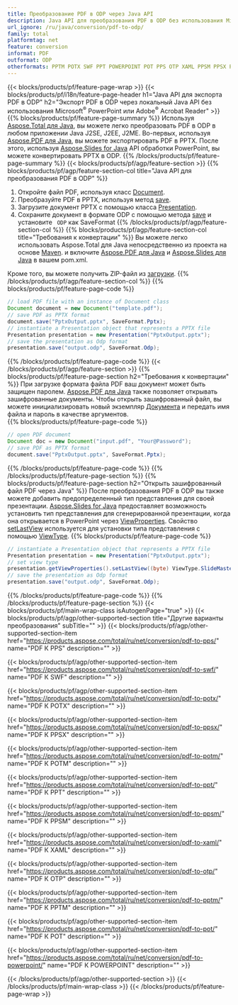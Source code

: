 ```yaml
---
title: Преобразование PDF в ODP через Java API
description: Java API для преобразования PDF в ODP без использования Microsoft Word
url_ignore: /ru/java/conversion/pdf-to-odp/
family: total
platformtag: net
feature: conversion
informat: PDF
outformat: ODP
otherformats: PPTM POTX SWF PPT POWERPOINT POT PPS OTP XAML PPSM PPSX POTM
---
```

{{< blocks/products/pf/feature-page-wrap >}}
{{< blocks/products/pf/i18n/feature-page-header h1="Java API для экспорта PDF в ODP" h2="Экспорт PDF в ODP через локальный Java API без использования Microsoft<sup>&reg;</sup> PowerPoint или Adobe<sup>&reg;</sup> Acrobat Reader" >}}
{{% blocks/products/pf/feature-page-summary %}}
Используя [Aspose.Total для Java](https://products.aspose.com/total/java/), вы можете легко преобразовать PDF в ODP в любом приложении Java J2SE, J2EE, J2ME. Во-первых, используя [Aspose.PDF для Java](https://products.aspose.com/pdf/java/), вы можете экспортировать PDF в PPTX. После этого, используя [Aspose.Slides for Java](https://products.aspose.com/slides/java/) API обработки PowerPoint, вы можете конвертировать PPTX в ODP.
{{% /blocks/products/pf/feature-page-summary  %}}
{{< blocks/products/pf/agp/feature-section >}}
{{% blocks/products/pf/agp/feature-section-col title="Java API для преобразования PDF в ODP" %}}
1. Откройте файл PDF, используя класс [Document](https://apireference.aspose.com/pdf/java/com.aspose.pdf/Document).
2. Преобразуйте PDF в PPTX, используя метод [save](https://apireference.aspose.com/pdf/java/com.aspose.pdf/Document#save-java.lang.String-int-).
3. Загрузите документ PPTX с помощью класса [Presentation](https://apireference.aspose.com/slides/java/com.aspose.slides/Presentation).
4. Сохраните документ в формате ODP с помощью метода [save](https://apireference.aspose.com/slides/java/com.aspose.slides/Presentation#save-java.lang.String-int-) и установите ` ODP` как SaveFormat
{{% /blocks/products/pf/agp/feature-section-col %}}
{{% blocks/products/pf/agp/feature-section-col title="Требования к конвертации" %}}
Вы можете легко использовать Aspose.Total для Java непосредственно из проекта на основе [Maven](https://repository.aspose.com/webapp/#/artifacts/browse/tree/General/repo/com/aspose/aspose-total). и включите [Aspose.PDF для Java](https://docs.aspose.com/pdf/java/installation/) и [Aspose.Slides для Java](https://docs.aspose.com/slides/java/installation/) в вашем pom.xml.

Кроме того, вы можете получить ZIP-файл из [загрузки](https://downloads.aspose.com/total/java).
{{% /blocks/products/pf/agp/feature-section-col %}}
{{% blocks/products/pf/feature-page-code %}}

```java
// load PDF file with an instance of Document class
Document document = new Document("template.pdf");
// save PDF as PPTX format 
document.save("PptxOutput.pptx", SaveFormat.Pptx); 
// instantiate a Presentation object that represents a PPTX file
Presentation presentation = new Presentation("PptxOutput.pptx");
// save the presentation as Odp format
presentation.save("output.odp", SaveFormat.Odp);   
```

{{% /blocks/products/pf/feature-page-code %}}
{{< /blocks/products/pf/agp/feature-section >}}
{{% blocks/products/pf/feature-page-section  h2="Требования к конвертации" %}}
При загрузке формата файла PDF ваш документ может быть защищен паролем. [Aspose.PDF для Java](https://products.aspose.com/pdf/java/) также позволяет открывать зашифрованные документы. Чтобы открыть зашифрованный файл, вы можете инициализировать новый экземпляр [Документа](https://apireference.aspose.com/pdf/java/com.aspose.pdf/Document#Document-java.lang.String-java.lang.String-) и передать имя файла и пароль в качестве аргументов.  
{{% blocks/products/pf/feature-page-code %}}

```java
// open PDF document
Document doc = new Document("input.pdf", "Your@Password");
// save PDF as PPTX format 
document.save("PptxOutput.pptx", SaveFormat.Pptx); 

```

{{% /blocks/products/pf/feature-page-code  %}}
{{% /blocks/products/pf/feature-page-section %}}
{{% blocks/products/pf/feature-page-section  h2="Открыть зашифрованный файл PDF через Java" %}}
После преобразования PDF в ODP вы также можете добавить предопределенный тип представления для своей презентации. [Aspose.Slides for Java](https://products.aspose.com/slides/java/) предоставляет возможность установить тип представления для сгенерированной презентации, когда она открывается в PowerPoint через [ViewProperties](https://apireference.aspose.com/slides/java/com.aspose.slides/ViewProperties). Свойство [setLastView](https://apireference.aspose.com/slides/java/com.aspose.slides/ViewProperties#setLastView-int-) используется для установки типа представления с помощью [ViewType](https://apireference.aspose.com/slides/java/com.aspose.slides/ViewType). 
{{% blocks/products/pf/feature-page-code %}}

```java
// instantiate a Presentation object that represents a PPTX file
Presentation presentation = new Presentation("PptxOutput.pptx");
// set view type
presentation.getViewProperties().setLastView((byte) ViewType.SlideMasterView);
// save the presentation as Odp format
presentation.save("output.odp", SaveFormat.Odp);    
```

{{% /blocks/products/pf/feature-page-code  %}}
{{% /blocks/products/pf/feature-page-section %}}
{{< blocks/products/pf/main-wrap-class isAutogenPage="true" >}}
{{< blocks/products/pf/agp/other-supported-section title="Другие варианты преобразования" subTitle="" >}}
{{< blocks/products/pf/agp/other-supported-section-item href="https://products.aspose.com/total/ru/net/conversion/pdf-to-pps/" name="PDF К PPS" description="" >}}

{{< blocks/products/pf/agp/other-supported-section-item href="https://products.aspose.com/total/ru/net/conversion/pdf-to-swf/" name="PDF К SWF" description="" >}}

{{< blocks/products/pf/agp/other-supported-section-item href="https://products.aspose.com/total/ru/net/conversion/pdf-to-potx/" name="PDF К POTX" description="" >}}

{{< blocks/products/pf/agp/other-supported-section-item href="https://products.aspose.com/total/ru/net/conversion/pdf-to-ppsx/" name="PDF К PPSX" description="" >}}

{{< blocks/products/pf/agp/other-supported-section-item href="https://products.aspose.com/total/ru/net/conversion/pdf-to-potm/" name="PDF К POTM" description="" >}}

{{< blocks/products/pf/agp/other-supported-section-item href="https://products.aspose.com/total/ru/net/conversion/pdf-to-ppt/" name="PDF К PPT" description="" >}}

{{< blocks/products/pf/agp/other-supported-section-item href="https://products.aspose.com/total/ru/net/conversion/pdf-to-ppsm/" name="PDF К PPSM" description="" >}}

{{< blocks/products/pf/agp/other-supported-section-item href="https://products.aspose.com/total/ru/net/conversion/pdf-to-xaml/" name="PDF К XAML" description="" >}}

{{< blocks/products/pf/agp/other-supported-section-item href="https://products.aspose.com/total/ru/net/conversion/pdf-to-otp/" name="PDF К OTP" description="" >}}

{{< blocks/products/pf/agp/other-supported-section-item href="https://products.aspose.com/total/ru/net/conversion/pdf-to-pptm/" name="PDF К PPTM" description="" >}}

{{< blocks/products/pf/agp/other-supported-section-item href="https://products.aspose.com/total/ru/net/conversion/pdf-to-pot/" name="PDF К POT" description="" >}}

{{< blocks/products/pf/agp/other-supported-section-item href="https://products.aspose.com/total/ru/net/conversion/pdf-to-powerpoint/" name="PDF К POWERPOINT" description="" >}}


{{< /blocks/products/pf/agp/other-supported-section >}}
{{< /blocks/products/pf/main-wrap-class >}}
{{< /blocks/products/pf/feature-page-wrap >}}